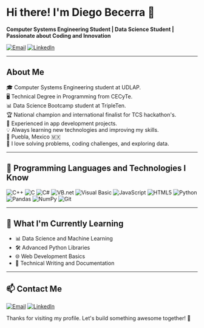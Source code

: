 # Hi there! I'm Diego Becerra 👋

**Computer Systems Engineering Student | Data Science Student | Passionate about Coding and Innovation**

[![Email](https://img.shields.io/badge/Email-D14836?style=for-the-badge&logo=gmail&logoColor=white)](mailto:diegobecre@gmail.com)
[![LinkedIn](https://img.shields.io/badge/LinkedIn-0077B5?style=for-the-badge&logo=linkedin&logoColor=white)](https://linkedin.com/in/diego-becre)

---

## About Me
🎓 Computer Systems Engineering student at UDLAP.  
🖥️ Technical Degree in Programming from CECyTe.  
📊 Data Science Bootcamp student at TripleTen.  
🏆 National champion and international finalist for TCS hackathon's.  
📱 Experienced in app development projects.  
💡 Always learning new technologies and improving my skills.  
📍 Puebla, Mexico 🇲🇽  
🧩 I love solving problems, coding challenges, and exploring data.

---

## 🔨 Programming Languages and Technologies I Know
![C++](https://img.shields.io/badge/C++-00599C?style=for-the-badge&logo=c%2B%2B&logoColor=white)
![C](https://img.shields.io/badge/C-A8B9CC?style=for-the-badge&logo=c&logoColor=white)
![C#](https://img.shields.io/badge/C%23-239120?style=for-the-badge&logo=c-sharp&logoColor=white)
![VB.net](https://img.shields.io/badge/VB.NET-512BD4?style=for-the-badge&logo=.net&logoColor=white)
![Visual Basic](https://img.shields.io/badge/Visual_Basic-512BD4?style=for-the-badge&logo=.net&logoColor=white)
![JavaScript](https://img.shields.io/badge/JavaScript-F7DF1E?style=for-the-badge&logo=javascript&logoColor=black)
![HTML5](https://img.shields.io/badge/HTML5-E34F26?style=for-the-badge&logo=html5&logoColor=white)
![Python](https://img.shields.io/badge/Python-3776AB?style=for-the-badge&logo=python&logoColor=white)
![Pandas](https://img.shields.io/badge/Pandas-150458?style=for-the-badge&logo=pandas&logoColor=white)
![NumPy](https://img.shields.io/badge/Numpy-013243?style=for-the-badge&logo=numpy&logoColor=white)
![Git](https://img.shields.io/badge/Git-F05032?style=for-the-badge&logo=git&logoColor=white)

---

## 🔭 What I'm Currently Learning
- 📊 Data Science and Machine Learning
- 🛠️ Advanced Python Libraries
- 🌐 Web Development Basics
- 📝 Technical Writing and Documentation


---

## 📫 Contact Me
[![Email](https://img.shields.io/badge/Email-D14836?style=for-the-badge&logo=gmail&logoColor=white)](mailto:diegobecre@gmail.com)
[![LinkedIn](https://img.shields.io/badge/LinkedIn-0077B5?style=for-the-badge&logo=linkedin&logoColor=white)](https://linkedin.com/in/diego-becre)


Thanks for visiting my profile. Let's build something awesome together! 🚀
